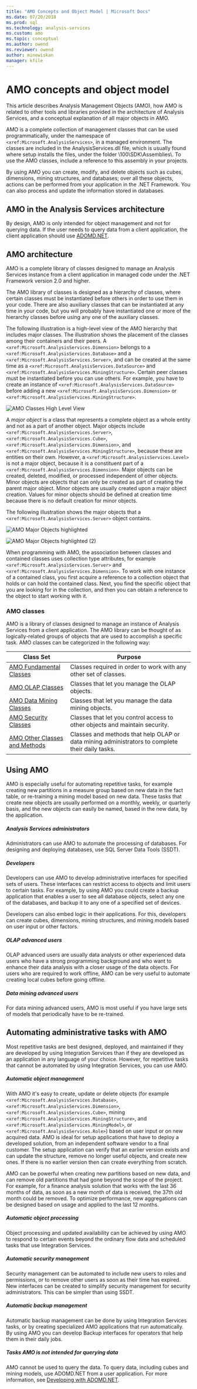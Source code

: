 ```yaml
---
title: "AMO Concepts and Object Model | Microsoft Docs"
ms.date: 07/20/2018
ms.prod: sql
ms.technology: analysis-services
ms.custom: amo
ms.topic: conceptual
ms.author: owend
ms.reviewer: owend
author: minewiskan
manager: kfile
---
```

# AMO concepts and object model

  This article describes Analysis Management Objects (AMO), how AMO is related to other tools and libraries provided in the architecture of Analysis Services, and a conceptual explanation of all major objects in AMO.  
  
 AMO is a complete collection of management classes that can be used programmatically, under the namespace of `<xref:Microsoft.AnalysisServices>`, in a managed environment. The classes are included in the AnalysisServices.dll file, which is usually found where setup installs the files, under the folder \100\SDK\Assemblies\\. To use the AMO classes, include a reference to this assembly in your projects.  
  
 By using AMO you can create, modify, and delete objects such as cubes, dimensions, mining structures, and databases; over all these objects, actions can be performed from your application in the .NET Framework. You can also process and update the information stored in databases.  
  
## AMO in the Analysis Services architecture

 By design, AMO is only intended for object management and not for querying data. If the user needs to query data from a client application, the client application should use [ADOMD.NET](../adomd/developing-with-adomd-net.md).  
  
## AMO architecture

 AMO is a complete library of classes designed to manage an Analysis Services instance from a client application in managed code under the .NET Framework version 2.0 and higher.  
  
 The AMO library of classes is designed as a hierarchy of classes, where certain classes must be instantiated before others in order to use them in your code. There are also auxiliary classes that can be instantiated at any time in your code, but you will probably have instantiated one or more of the hierarchy classes before using any one of the auxiliary classes.  
  
 The following illustration is a high-level view of the AMO hierarchy that includes major classes. The illustration shows the placement of the classes among their containers and their peers. A `<xref:Microsoft.AnalysisServices.Dimension>` belongs to a `<xref:Microsoft.AnalysisServices.Database>` and a `<xref:Microsoft.AnalysisServices.Server>`, and can be created at the same time as a `<xref:Microsoft.AnalysisServices.DataSource>` and `<xref:Microsoft.AnalysisServices.MiningStructure>`. Certain peer classes must be instantiated before you can use others. For example, you have to create an instance of `<xref:Microsoft.AnalysisServices.DataSource>` before adding a new `<xref:Microsoft.AnalysisServices.Dimension>` or `<xref:Microsoft.AnalysisServices.MiningStructure>`.  
  
 ![AMO Classes High Level View](media/amo-highlevelview-majorobjectshighlighted.gif)  
  
 A *major object* is a class that represents a complete object as a whole entity and not as a part of another object. Major objects include `<xref:Microsoft.AnalysisServices.Server>`, `<xref:Microsoft.AnalysisServices.Cube>`, `<xref:Microsoft.AnalysisServices.Dimension>`, and `<xref:Microsoft.AnalysisServices.MiningStructure>`, because these are entities on their own. However, a `<xref:Microsoft.AnalysisServices.Level>` is not a major object, because it is a constituent part of a `<xref:Microsoft.AnalysisServices.Dimension>`. Major objects can be created, deleted, modified, or processed independent of other objects. Minor objects are objects that can only be created as part of creating the parent major object. Minor objects are usually created upon a major object creation. Values for minor objects should be defined at creation time because there is no default creation for minor objects.  
  
 The following illustration shows the major objects that a `<xref:Microsoft.AnalysisServices.Server>` object contains.  
  
 ![AMO Major Objects highlighted](media/amo-majorobjects.gif)  
  
 ![AMO Major Objects highlighted (2)](media/amo-majorobjects-02.gif)  
  
 When programming with AMO, the association between classes and contained classes uses collection type attributes, for example `<xref:Microsoft.AnalysisServices.Server>` and `<xref:Microsoft.AnalysisServices.Dimension>`. To work with one instance of a contained class, you first acquire a reference to a collection object that holds or can hold the contained class. Next, you find the specific object that you are looking for in the collection, and then you can obtain a reference to the object to start working with it.  
  
### AMO classes

 AMO is a library of classes designed to manage an instance of Analysis Services from a client application. The AMO library can be thought of as logically-related groups of objects that are used to accomplish a specific task. AMO classes can be categorized in the following way:  
  
|Class Set|Purpose|  
|---------------|-------------|  
|[AMO Fundamental Classes](amo-fundamental-classes.md)|Classes required in order to work with any other set of classes.|  
|[AMO OLAP Classes](amo-olap-classes.md)|Classes that let you manage the OLAP objects.|  
|[AMO Data Mining Classes](amo-data-mining-classes.md)|Classes that let you manage the data mining objects.|  
|[AMO Security Classes](amo-security-classes.md)|Classes that let you control access to other objects and maintain security.|  
|[AMO Other Classes and Methods](amo-other-classes-and-methods.md)|Classes and methods that help OLAP or data mining administrators to complete their daily tasks.|  
  
##  Using AMO

 AMO is especially useful for automating repetitive tasks, for example creating new partitions in a measure group based on new data in the fact table, or re-training a mining model based on new data. These tasks that create new objects are usually performed on a monthly, weekly, or quarterly basis, and the new objects can easily be named, based in the new data, by the application.  
  
##### Analysis Services administrators

 Administrators can use AMO to automate the processing of databases. For designing and deploying databases, use SQL Server Data Tools (SSDT).  
  
##### Developers

 Developers can use AMO to develop administrative interfaces for specified sets of users. These interfaces can restrict access to objects and limit users to certain tasks. For example, by using AMO you could create a backup application that enables a user to see all database objects, select any one of the databases, and backup it to any one of a specified set of devices.  
  
 Developers can also embed logic in their applications. For this, developers can create cubes, dimensions, mining structures, and mining models based on user input or other factors.  
  
##### OLAP advanced users

 OLAP advanced users are usually data analysts or other experienced data users who have a strong programming background and who want to enhance their data analysis with a closer usage of the data objects. For users who are required to work offline, AMO can be very useful to automate creating local cubes before going offline.  
  
##### Data mining advanced users

 For data mining advanced users, AMO is most useful if you have large sets of models that periodically have to be re-trained.  
  
##  Automating administrative tasks with AMO

 Most repetitive tasks are best designed, deployed, and maintained if they are developed by using Integration Services than if they are developed as an application in any language of your choice. However, for repetitive tasks that cannot be automated by using Integration Services, you can use AMO.  
  
##### Automatic object management

 With AMO it's easy to create, update or delete objects (for example `<xref:Microsoft.AnalysisServices.Database>`, `<xref:Microsoft.AnalysisServices.Dimension>`, `<xref:Microsoft.AnalysisServices.Cube>`, mining `<xref:Microsoft.AnalysisServices.MiningStructure>`, and `<xref:Microsoft.AnalysisServices.MiningModel>`, or `<xref:Microsoft.AnalysisServices.Role>`) based on user input or on new acquired data. AMO is ideal for setup applications that have to deploy a developed solution, from an independent software vendor to a final customer. The setup application can verify that an earlier version exists and can update the structure, remove no longer useful objects, and create new ones. If there is no earlier version then can create everything from scratch.  
  
 AMO can be powerful when creating new partitions based on new data, and can remove old partitions that had gone beyond the scope of the project. For example, for a finance analysis solution that works with the last 36 months of data, as soon as a new month of data is received, the 37th old month could be removed. To optimize performance, new aggregations can be designed based on usage and applied to the last 12 months.  
  
##### Automatic object processing

 Object processing and updated availability can be achieved by using AMO to respond to certain events beyond the ordinary flow data and scheduled tasks that use Integration Services.  
  
##### Automatic security management

 Security management can be automated to include new users to roles and permissions, or to remove other users as soon as their time has expired. New interfaces can be created to simplify security management for security administrators. This can be simpler than using SSDT.  
  
##### Automatic backup management

 Automatic backup management can be done by using Integration Services tasks, or by creating specialized AMO applications that run automatically. By using AMO you can develop Backup interfaces for operators that help them in their daily jobs.  
  
##### Tasks AMO is not intended for querying data
 AMO cannot be used to query the data. To query data, including cubes and mining models, use ADOMD.NET from a user application. For more information, see [Developing with ADOMD.NET](../adomd/developing-with-adomd-net.md).  
  
  
